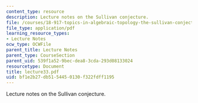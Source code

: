 ```yaml
---
content_type: resource
description: Lecture notes on the Sullivan conjecture.
file: /courses/18-917-topics-in-algebraic-topology-the-sullivan-conjecture-fall-2007/bf1e2b27db5154450130f322fdff1195_lecture33.pdf
file_type: application/pdf
learning_resource_types:
- Lecture Notes
ocw_type: OCWFile
parent_title: Lecture Notes
parent_type: CourseSection
parent_uid: 539f1a52-9bec-dea8-3cda-293d08133024
resourcetype: Document
title: lecture33.pdf
uid: bf1e2b27-db51-5445-0130-f322fdff1195
---
```

Lecture notes on the Sullivan conjecture.


